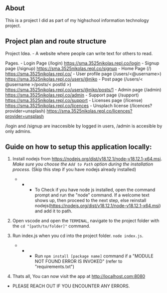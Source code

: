 

## About
This is a project I did as part of my highschool information technology project.

## Project plan and route structure
Project Idea.
    - A website where people can write text for others to read.

Pages.
    - Login Page (/login) https://sma.3525nikolas.repl.co/login
    - Signup page (/signup) https://sma.3525nikolas.repl.co/signup
    - Home Page (/) https://sma.3525nikolas.repl.co/
    - User profile page (/users/<@username>) https://sma.3525nikolas.repl.co/users/@niko
    - Post page (/users/< @username >/posts/< postId >) https://sma.3525nikolas.repl.co/users/@niko/posts/1
    - Admin page (/admin) https://sma.3525nikolas.repl.co/admin
    - Support page (/support) https://sma.3525nikolas.repl.co/support
    - Licenses page (/license) https://sma.3525nikolas.repl.co/licences
    - Unsplach license (/licences?provider=unsplash) https://sma.3525nikolas.repl.co/licences?provider=unsplash

/login and /signup are inaccesible by logged in users, /admin is accesible by only admins.

## Guide on how to setup this application locally:

1. Install nodejs from https://nodejs.org/dist/v18.12.1/node-v18.12.1-x64.msi. *Make sure you choose the `Add to Path` option during the installation process.* (Skip this step if you have nodejs already installed)
    - - -  To Check if you have node js installed, open the command prompt and run the "node" command. If a welcome text shows up, then proceed to the next step, else reinstall nodejs(https://nodejs.org/dist/v18.12.1/node-v18.12.1-x64.msi) and add it to path.

2. Open vscode and open the `TERMINAL`, navigate to the project folder with the `cd "[path/to/folder]"` command. 
3. Run index.js when you cd into the project folder. `node index.js`.
    - - - Run `npm install [package name]` command if a "MODULE NOT FOUND ERROR IS INVOKED" (refer to "requirements.txt")
3. Thats all, You can now visit the app at http://localhost.com:8080


* PLEASE REACH OUT IF YOU ENCOUNTER ANY ERRORS.
